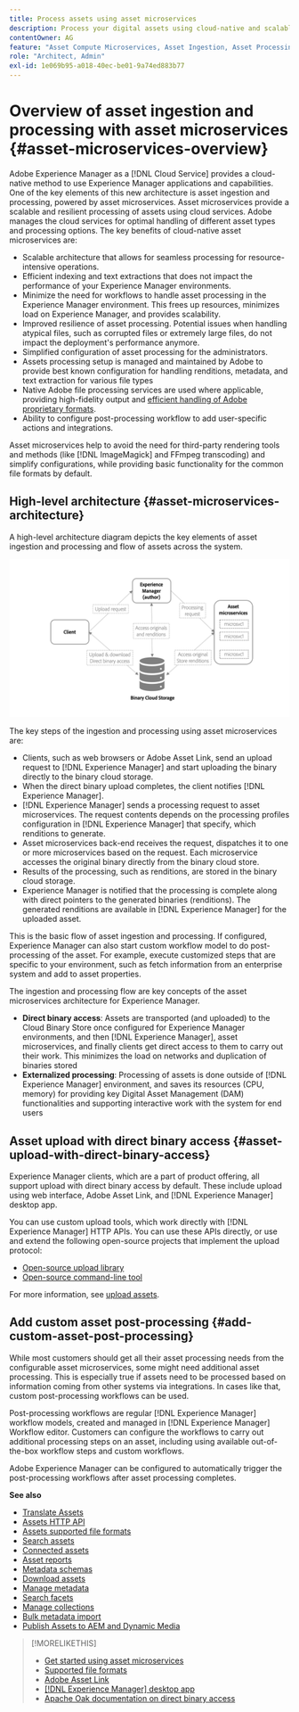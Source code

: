 ```yaml
---
title: Process assets using asset microservices
description: Process your digital assets using cloud-native and scalable asset processing microservices.
contentOwner: AG
feature: "Asset Compute Microservices, Asset Ingestion, Asset Processing"
role: "Architect, Admin"
exl-id: 1e069b95-a018-40ec-be01-9a74ed883b77
---
```

# Overview of asset ingestion and processing with asset microservices {#asset-microservices-overview}

Adobe Experience Manager as a [!DNL Cloud Service] provides a cloud-native method to use Experience Manager applications and capabilities. One of the key elements of this new architecture is asset ingestion and processing, powered by asset microservices. Asset microservices provide a scalable and resilient processing of assets using cloud services. Adobe manages the cloud services for optimal handling of different asset types and processing options. The key benefits of cloud-native asset microservices are:

* Scalable architecture that allows for seamless processing for resource-intensive operations.
* Efficient indexing and text extractions that does not impact the performance of your Experience Manager environments.
* Minimize the need for workflows to handle asset processing in the Experience Manager environment. This frees up resources, minimizes load on Experience Manager, and provides scalability.
* Improved resilience of asset processing. Potential issues when handling atypical files, such as corrupted files or extremely large files, do not impact the deployment's performance anymore.
* Simplified configuration of asset processing for the administrators.
* Assets processing setup is managed and maintained by Adobe to provide best known configuration for handling renditions, metadata, and text extraction for various file types
* Native Adobe file processing services are used where applicable, providing high-fidelity output and [efficient handling of Adobe proprietary formats](file-format-support.md).
* Ability to configure post-processing workflow to add user-specific actions and integrations.

Asset microservices help to avoid the need for third-party rendering tools and methods (like [!DNL ImageMagick] and FFmpeg transcoding) and simplify configurations, while providing basic functionality for the common file formats by default.

## High-level architecture {#asset-microservices-architecture}

A high-level architecture diagram depicts the key elements of asset ingestion and processing and flow of assets across the system.

<!-- Proposed DRAFT diagram for asset microservices overview - see section "Asset processing - high-level diagram" in the PPTX deck

https://adobe-my.sharepoint.com/personal/gklebus_adobe_com/_layouts/15/guestaccess.aspx?guestaccesstoken=jexDC5ZnepXSt6dTPciH66TzckS1BPEfdaZuSgHugL8%3D&docid=2_1ec37f0bd4cc74354b4f481cd420e07fc&rev=1&e=CdgElS
-->

![Asset ingestion and processing with asset microservices](assets/asset-microservices-overview.png "Asset ingestion and processing with asset microservices")

The key steps of the ingestion and processing using asset microservices are:

* Clients, such as web browsers or Adobe Asset Link, send an upload request to [!DNL Experience Manager] and start uploading the binary directly to the binary cloud storage.
* When the direct binary upload completes, the client notifies [!DNL Experience Manager].
* [!DNL Experience Manager] sends a processing request to asset microservices. The request contents depends on the processing profiles configuration in [!DNL Experience Manager] that specify, which renditions to generate.
* Asset microservices back-end receives the request, dispatches it to one or more microservices based on the request. Each microservice accesses the original binary directly from the binary cloud store.
* Results of the processing, such as renditions, are stored in the binary cloud storage.
* Experience Manager is notified that the processing is complete along with direct pointers to the generated binaries (renditions). The generated renditions are available in [!DNL Experience Manager] for the uploaded asset.

This is the basic flow of asset ingestion and processing. If configured, Experience Manager can also start custom workflow model to do post-processing of the asset. For example, execute customized steps that are specific to your environment, such as fetch information from an enterprise system and add to asset properties.

The ingestion and processing flow are key concepts of the asset microservices architecture for Experience Manager.

* **Direct binary access**: Assets are transported (and uploaded) to the Cloud Binary Store once configured for Experience Manager environments, and then [!DNL Experience Manager], asset microservices, and finally clients get direct access to them to carry out their work. This minimizes the load on networks and duplication of binaries stored
* **Externalized processing**: Processing of assets is done outside of [!DNL Experience Manager] environment, and saves its resources (CPU, memory) for providing key Digital Asset Management (DAM) functionalities and supporting interactive work with the system for end users

## Asset upload with direct binary access {#asset-upload-with-direct-binary-access}

Experience Manager clients, which are a part of product offering, all support upload with direct binary access by default. These include upload using web interface, Adobe Asset Link, and [!DNL Experience Manager] desktop app.

You can use custom upload tools, which work directly with [!DNL Experience Manager] HTTP APIs. You can use these APIs directly, or use and extend the following open-source projects that implement the upload protocol:

* [Open-source upload library](https://github.com/adobe/aem-upload)
* [Open-source command-line tool](https://github.com/adobe/aio-cli-plugin-aem)

For more information, see [upload assets](add-assets.md).

## Add custom asset post-processing {#add-custom-asset-post-processing}

While most customers should get all their asset processing needs from the configurable asset microservices, some might need additional asset processing. This is especially true if assets need to be processed based on information coming from other systems via integrations. In cases like that, custom post-processing workflows can be used.

Post-processing workflows are regular [!DNL Experience Manager] workflow models, created and managed in [!DNL Experience Manager] Workflow editor. Customers can configure the workflows to carry out additional processing steps on an asset, including using available out-of-the-box workflow steps and custom workflows.

Adobe Experience Manager can be configured to automatically trigger the post-processing workflows after asset processing completes.

<!-- TBD asgupta, Engg: Create some asset-microservices-data-flow-diagram.
-->

**See also**

* [Translate Assets](translate-assets.md)
* [Assets HTTP API](mac-api-assets.md)
* [Assets supported file formats](file-format-support.md)
* [Search assets](search-assets.md)
* [Connected assets](use-assets-across-connected-assets-instances.md)
* [Asset reports](asset-reports.md)
* [Metadata schemas](metadata-schemas.md)
* [Download assets](download-assets-from-aem.md)
* [Manage metadata](manage-metadata.md)
* [Search facets](search-facets.md)
* [Manage collections](manage-collections.md)
* [Bulk metadata import](metadata-import-export.md)
* [Publish Assets to AEM and Dynamic Media](/help/assets/publish-assets-to-aem-and-dm.md)

>[!MORELIKETHIS]
>
>* [Get started using asset microservices](asset-microservices-configure-and-use.md)
>* [Supported file formats](file-format-support.md)
>* [Adobe Asset Link](https://helpx.adobe.com/enterprise/using/adobe-asset-link.html)
>* [[!DNL Experience Manager] desktop app](https://experienceleague.adobe.com/docs/experience-manager-desktop-app/using/introduction.html)
>* [Apache Oak documentation on direct binary access](https://jackrabbit.apache.org/oak/docs/features/direct-binary-access.html)
